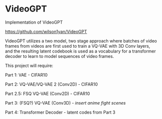 # VideoGPT
Implementation of VideoGPT

https://github.com/wilson1yan/VideoGPT

VideoGPT utilizes a two model, two stage approach where batches of video frames
from videos are first used to train a VQ-VAE with 3D Conv layers, and the resulting latent
codebook is used as a vocabulary for a transformer decoder to learn to model sequences of
video frames.

This project will require:

Part 1: VAE - CIFAR10

Part 2: VQ-VAE/VQ-VAE 2 (Conv2D) - CIFAR10

Part 2.5: FSQ VQ-VAE (Conv2D) - CIFAR10

Part 3: (FSQ?) VQ-VAE (Conv3D) - *insert anime fight scenes*

Part 4: Transformer Decoder - latent codes from Part 3
